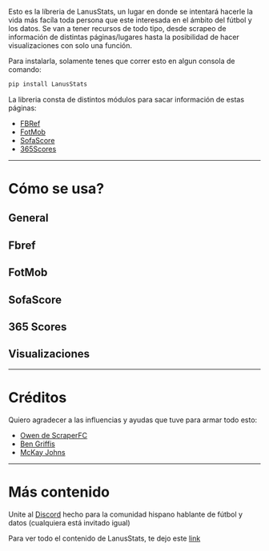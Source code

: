Esto es la líbreria de LanusStats, un lugar en donde se intentará hacerle la vida más facíla toda persona que este interesada en el ámbito del fútbol
y los datos. Se van a tener recursos de todo tipo, desde scrapeo de información de distintas páginas/lugares hasta la posibilidad de hacer visualizaciones
con solo una función.

Para instalarla, solamente tenes que correr esto en algun consola de comando:
```bash
pip install LanusStats
```

La libreria consta de distintos módulos para sacar información de estas páginas:

* [FBRef](https://fbref.com/en/)
* [FotMob](https://www.fotmob.com/es)
* [SofaScore](https://sofascore.com/)
* [365Scores](https://www.365scores.com/es-mx/football)

---

# Cómo se usa?

## General

## Fbref

## FotMob

## SofaScore

## 365 Scores

## Visualizaciones

---

# Créditos

Quiero agradecer a las influencias y ayudas que tuve para armar todo esto:

* [Owen de ScraperFC](https://github.com/oseymour/ScraperFC)
* [Ben Griffis](https://github.com/griffisben/Soccer-Analyses)
* [McKay Johns](https://www.youtube.com/@McKayJohns)

---

# Más contenido

Unite al [Discord](https://discord.gg/3Nk7Pe6mb8) hecho para la comunidad hispano hablante de fútbol y datos (cualquiera está invitado igual)

Para ver todo el contenido de LanusStats, te dejo este [link](https://linktr.ee/lanusstats)
